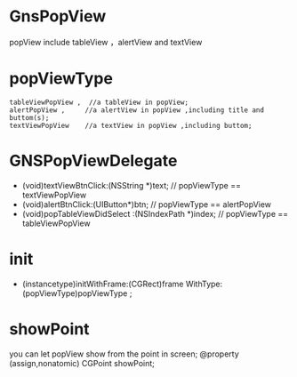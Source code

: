 # GnsPopView
popView include tableView ，alertView and textView 

# popViewType
    tableViewPopView ,  //a tableView in popView;
    alertPopView ,     //a alertView in popView ,including title and buttom(s);
    textViewPopView    //a textView in popView ,including buttom; 

# GNSPopViewDelegate
- (void)textViewBtnClick:(NSString *)text;     // popViewType  == textViewPopView
- (void)alertBtnClick:(UIButton*)btn;          // popViewType  == alertPopView
- (void)popTableViewDidSelect :(NSIndexPath *)index; // popViewType == tableViewPopView

# init
- (instancetype)initWithFrame:(CGRect)frame WithType:(popViewType)popViewType ;

# showPoint 
you can let popView show from the point in screen;
@property (assign,nonatomic) CGPoint showPoint;
